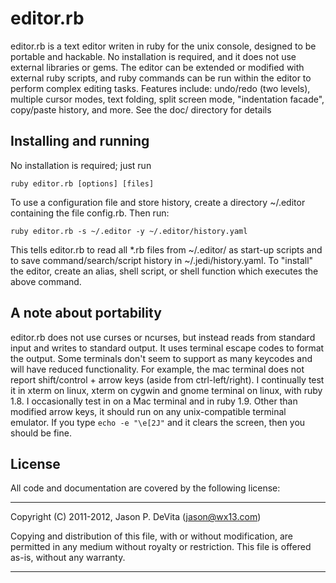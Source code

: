 editor.rb
=========

editor.rb is a text editor writen in ruby for the unix console,
designed to be portable and hackable.  No installation is required, and
it does not use external libraries or gems.  The editor can be extended
or modified with external ruby scripts, and ruby commands can be run
within the editor to perform complex editing tasks.  Features include:
undo/redo (two levels), multiple cursor modes, text folding, split
screen mode, "indentation facade", copy/paste history, and more.  See
the doc/ directory for details



Installing and running
----------------------

No installation is required; just run

    ruby editor.rb [options] [files]

To use a configuration file and store history, create a directory
~/.editor containing the file config.rb.  Then run:

    ruby editor.rb -s ~/.editor -y ~/.editor/history.yaml

This tells editor.rb to read all *.rb files from ~/.editor/ as
start-up scripts and to save command/search/script history in
~/.jedi/history.yaml. To "install" the editor, create an alias, shell
script, or shell function which executes the above command.


A note about portability
------------------------

editor.rb does not use curses or ncurses, but instead reads from
standard input and writes to standard output.  It uses terminal escape
codes to format the output.  Some terminals don't seem to support as
many keycodes and will have reduced functionality.  For example, the
mac terminal does not report shift/control + arrow keys (aside from
ctrl-left/right).  I continually test it in xterm on linux, xterm on
cygwin and gnome terminal on linux, with ruby 1.8.  I occasionally test
in on a Mac terminal and in ruby 1.9. Other than modified arrow keys,
it should run on any unix-compatible terminal emulator.  If you type
`echo -e "\e[2J"` and it clears the screen, then you should be fine.


License
-------

All code and documentation are covered by the following license:

------------------------------------------------------------------------

Copyright (C) 2011-2012, Jason P. DeVita (jason@wx13.com)

Copying and distribution of this file, with or without modification,
are permitted in any medium without royalty or restriction.  This file
is offered as-is, without any warranty.

------------------------------------------------------------------------

